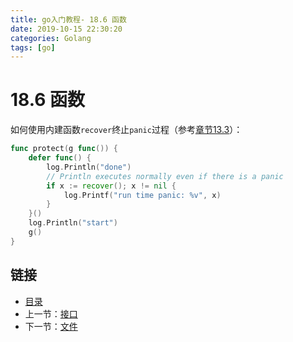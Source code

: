 ```yaml
---
title: go入门教程- 18.6 函数   
date: 2019-10-15 22:30:20   
categories: Golang   
tags: [go]   
---
```

# 18.6 函数

如何使用内建函数`recover`终止`panic`过程（参考[章节13.3](file://13.3.md)）：
    
```go
func protect(g func()) {
    defer func() {
        log.Println("done")
        // Println executes normally even if there is a panic
        if x := recover(); x != nil {
            log.Printf("run time panic: %v", x)
        }
    }()
    log.Println("start")
    g()
}
```

## 链接

- [目录](https://blog.zshipu.com/2019/10/15/golang/20191015/directory/)
- 上一节：[接口](file://18.5.md)
- 下一节：[文件](file://18.7.md)
